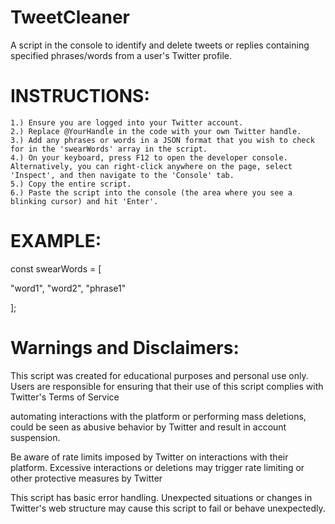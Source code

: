 # TweetCleaner
A script in the console to identify and delete tweets or replies containing specified phrases/words from a user's Twitter profile.

# INSTRUCTIONS:

    1.) Ensure you are logged into your Twitter account.
    2.) Replace @YourHandle in the code with your own Twitter handle.
    3.) Add any phrases or words in a JSON format that you wish to check for in the 'swearWords' array in the script.
    4.) On your keyboard, press F12 to open the developer console. Alternatively, you can right-click anywhere on the page, select 'Inspect', and then navigate to the 'Console' tab.
    5.) Copy the entire script.
    6.) Paste the script into the console (the area where you see a blinking cursor) and hit 'Enter'.

# EXAMPLE:

const swearWords = [
 
 "word1", "word2", "phrase1"

];



# Warnings and Disclaimers:

This script was created for educational purposes and personal use only. Users are responsible for ensuring that their use of this script complies with Twitter's Terms of Service 

automating interactions with the platform or performing mass deletions, could be seen as abusive behavior by Twitter and result in account suspension.

Be aware of rate limits imposed by Twitter on interactions with their platform. Excessive interactions or deletions may trigger rate limiting or other protective measures by Twitter

This script has basic error handling. Unexpected situations or changes in Twitter's web structure may cause this script to fail or behave unexpectedly.
